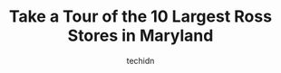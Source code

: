 ---
layout: ampstory
image: https://i0.wp.com/www.depkes.org/wp-content/uploads/2023/06/ross-0-in-maryland-1685968216.jpeg?resize=640,853
author: techidn
featured: false
description: Discover the impressive array of Ross options in Maryland, where you can find 10 of the largest Ross establishments in the area. From renowned classics to hidden gems, Maryland offers a dive
title: Take a Tour of the 10 Largest Ross Stores in Maryland
cover:
   title: Take a Tour of the 10 Largest Ross Stores in Maryland
   subtitle: Rickpate
   background: https://www.depkes.org/wp-content/uploads/2023/06/ross-0-in-maryland-1685968216.jpeg

pages: 
 - layout: thirds
   top: <h1>#1 Ross Dress for Less</h1>
   bottom: "<p>Andre at Ross is a highly professional and friendly individual who always goes above and beyond to provide exceptional service to customers. He possesses a strong work et</p>"
   background: https://www.depkes.org/wp-content/uploads/2023/06/ross-1-in-maryland-1685968216.jpeg
   backgroundblur: true
 - layout: thirds
   top: <h1>#2 Ross Dress for Less</h1>
   bottom: "<p>10650 Campus Way S, Upper Marlboro, MD 20774, United States</p>"
   background: https://www.depkes.org/wp-content/uploads/2023/06/ross-2-in-maryland-1685968217.jpeg
   cta:
      link: https://www.depkes.org/blog/take-a-tour-of-the-10-largest-ross-stores-in-maryland/
      text: Take a Tour of the 10 Largest Ross Stores in Maryland
 - layout: thirds
   top: <h1>#3 Ross Dress for Less</h1>
   bottom: "<p>480 N Frederick Ave, Gaithersburg, MD 20877, United States</p>"
   background: https://www.depkes.org/wp-content/uploads/2023/06/ross-3-in-maryland-1685968217.jpeg
   cta:
      link: https://www.depkes.org/blog/take-a-tour-of-the-10-largest-ross-stores-in-maryland/
      text: Take a Tour of the 10 Largest Ross Stores in Maryland
 - layout: thirds
   top: <h1>#4 Ross Dress for Less</h1>
   bottom: "<p>2500 Gwynns Falls Pkwy, Baltimore, MD 21216, United States</p>"
   background: https://images.unsplash.com/photo-1580610447943-1bfbef5efe07?ixlib=rb-4.0.3&ixid=MnwxMjA3fDB8MHxwaG90by1wYWdlfHx8fGVufDB8fHx8&auto=format&fit=crop&w=640&h=853&q=80
   cta:
      link: https://www.depkes.org/blog/take-a-tour-of-the-10-largest-ross-stores-in-maryland/
      text: Take a Tour of the 10 Largest Ross Stores in Maryland
 - layout: thirds
   top: <h1>#5 Ross Dress for Less</h1>
   bottom: "<p>14200 Baltimore Ave, Laurel, MD 20707, United States</p>"
   background: https://images.unsplash.com/photo-1567360425618-1594206637d2?ixlib=rb-4.0.3&ixid=MnwxMjA3fDB8MHxwaG90by1wYWdlfHx8fGVufDB8fHx8&auto=format&fit=crop&w=640&h=853&q=80
   cta:
      link: https://www.depkes.org/blog/take-a-tour-of-the-10-largest-ross-stores-in-maryland/
      text: Take a Tour of the 10 Largest Ross Stores in Maryland
 - layout: thirds
   top: <h1>#6 Ross Dress for Less</h1>
   bottom: "<p>6525 Dobbin Rd, Columbia, MD 21045, United States</p>"
   background: https://images.unsplash.com/photo-1597773150796-e5c14ebecbf5?ixlib=rb-4.0.3&ixid=MnwxMjA3fDB8MHxwaG90by1wYWdlfHx8fGVufDB8fHx8&auto=format&fit=crop&w=640&h=853&q=80
   cta:
      link: https://www.depkes.org/blog/take-a-tour-of-the-10-largest-ross-stores-in-maryland/
      text: Take a Tour of the 10 Largest Ross Stores in Maryland
 - layout: thirds
   top: <h1>#7 Ross Dress for Less</h1>
   bottom: "<p>8888 Waltham Woods Rd, Baltimore, MD 21234, United States</p>"
   background: https://images.unsplash.com/photo-1533735380053-eb8d0759b24a?ixlib=rb-4.0.3&ixid=MnwxMjA3fDB8MHxwaG90by1wYWdlfHx8fGVufDB8fHx8&auto=format&fit=crop&w=640&h=853&q=80
   cta:
      link: https://www.depkes.org/blog/take-a-tour-of-the-10-largest-ross-stores-in-maryland/
      text: Take a Tour of the 10 Largest Ross Stores in Maryland
 - layout: thirds
   middle: Continue reading...
   background: https://images.unsplash.com/photo-1522441815192-d9f04eb0615c?ixlib=rb-4.0.3&ixid=MnwxMjA3fDB8MHxwaG90by1wYWdlfHx8fGVufDB8fHx8&auto=format&fit=crop&w=640&h=853&q=80
   cta:
      link: https://www.depkes.org/blog/take-a-tour-of-the-10-largest-ross-stores-in-maryland/
      text: Take a Tour of the 10 Largest Ross Stores in Maryland
      
---